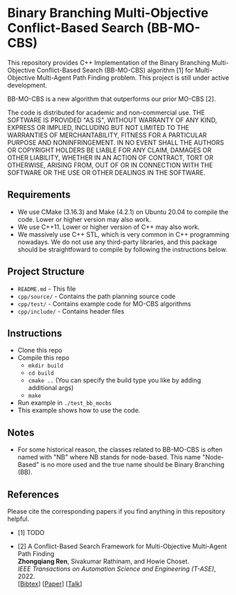 # Binary Branching Multi-Objective Conflict-Based Search (BB-MO-CBS)

This repository provides C++ Implementation of the Binary Branching Multi-Objective Conflict-Based Search (BB-MO-CBS) algorithm [1] for Multi-Objective Multi-Agent Path Finding problem. This project is still under active development. 

BB-MO-CBS is a new algorithm that outperforms our prior MO-CBS [2].

The code is distributed for academic and non-commercial use.
THE SOFTWARE IS PROVIDED "AS IS", WITHOUT WARRANTY OF ANY KIND, EXPRESS OR
IMPLIED, INCLUDING BUT NOT LIMITED TO THE WARRANTIES OF MERCHANTABILITY,
FITNESS FOR A PARTICULAR PURPOSE AND NONINFRINGEMENT. IN NO EVENT SHALL THE
AUTHORS OR COPYRIGHT HOLDERS BE LIABLE FOR ANY CLAIM, DAMAGES OR OTHER
LIABILITY, WHETHER IN AN ACTION OF CONTRACT, TORT OR OTHERWISE, ARISING FROM,
OUT OF OR IN CONNECTION WITH THE SOFTWARE OR THE USE OR OTHER DEALINGS IN THE
SOFTWARE.

## Requirements

* We use CMake (3.16.3) and Make (4.2.1) on Ubuntu 20.04 to compile the code. Lower or higher version may also work. 
* We use C++11. Lower or higher version of C++ may also work.
* We massively use C++ STL, which is very common in C++ programming nowadays. We do not use any third-party libraries, and this package should be straightfoward to compile by following the instructions below.

## Project Structure

* `README.md` - This file
* `cpp/source/` - Contains the path planning source code
* `cpp/test/` - Contains example code for MO-CBS algorithms
* `cpp/include/` - Contains header files

## Instructions

* Clone this repo
* Compile this repo
  * `mkdir build`
  * `cd build`
  * `cmake ..` (You can specify the build type you like by adding additional args)
  * `make`
* Run example in `./test_bb_mocbs `
* This example shows how to use the code.

## Notes

* For some historical reason, the classes related to BB-MO-CBS is often named with "NB" where NB stands for node-based. This name "Node-Based" is no more used and the true name should be Binary Branching (BB).

## References

Please cite the corresponding papers if you find anything in this repository helpful.

* [1] TODO

* [2] A Conflict-Based Search Framework for Multi-Objective Multi-Agent Path Finding\
	**Zhongqiang Ren**, Sivakumar Rathinam, and Howie Choset.\
	<i>IEEE Transactions on Automation Science and Engineering (T-ASE)</i>, 2022.\
[[Bibtex](https://wonderren.github.io/files/bibtex_ren21mocbs_tase.txt)]
[[Paper](https://wonderren.github.io/files/ren22_mocbs_tase_final.pdf)]
[[Talk](https://youtu.be/KI-BVhsjg0I)]
